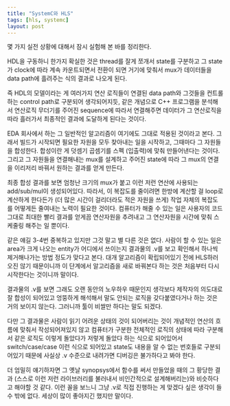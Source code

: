 ```yaml
---
title: "SystemC와 HLS"
tags: [hls, systemc]
layout: post
---
```


몇 가지 실전 상황에 대해서 잠시 실험해 본 바를 정리한다.

HDL을 구동하니 한가지 확실한 것은 thread를 잘게 쪼개서 state를 구분하고 그 state가 clock에 따라 계속 카운트되면서 전환이 되면 거기에 맞춰서 mux가 데이터들을 data path에 흘려주는 식의 결과로 나오게 된다.

즉 HDL의 모델이라는 게 여러가지 연산 로직들이 연결된 data path와 그것들을 컨트롤하는 control path로 구분되어 생각되어지듯, 같은 개념으로 C++ 프로그램을 분석해서 연산로직 무더기를 주어진 sequence에 따라서 연결해주면 데이터가 그 연산로직을 따라 흘러가서 최종적인 결과에 도달하게 된다는 것이다. 

EDA 회사에서 하는 그 일반적인 알고리즘이 여기에도 그대로 적용된 것이라고 본다. 그래서 빌드가 시작되면 필요한 자원을 모두 찾아내는 일을 시작하고, 그때마다 그 자원들을 합성한다. 합성이란 게 덧셈기 곱셈기를 스펙 (입출력)에 맞춰 만들어낸다는 것이다. 그리고 그 자원들을 연결해내는 mux를 설계하고 주어진 state에 따라 그 mux의 연결을 이리저리 바꿔서 원하는 결과를 얻게 만든다.

최종 합성 결과를 보면 엄청난 크기의 mux가 붙고 이런 저런 연산에 사용되는 add/sub/mul이 생성되어있다. 따라서, 이 복잡도를 줄이려면 한방에 계산할 걸 loop로 계산하게 한다든가 (더 많은 시간이 걸리더라도 적은 자원을 쓰게) 작업 자체의 복잡도를 어떻게든 줄여내는 노력이 필요한 것이다. 컴퓨터가 해줄 수 있는 일은 사용자의 코드 그대로 최대한 빨리 결과를 얻게끔 연산자원을 추려내고 그 연산자원을 시간에 맞춰 스케줄링 해주는 일 뿐이다. 

같은 얘길 3-4번 중복하고 있지만 그것 말고 별 다른 것은 없다. 사람이 할 수 있는 일은 area가 크게 나오는 entity가 어디에서 쓰이는지 결과물의 .v를 보고 확인해서 하나씩 제거해나가는 방법 정도가 맞다고 본다. 대개 알고리즘이 확립되어있기 전에 HLS하러 오진 않기 때문이니까 이 단계에서 알고리즘을 새로 바꿔본다 하는 것은 처음부터 다시 시작한다는 것이니까 말이다.

결과물의 .v를 보면 그래도 오랜 동안의 노우하우 때문인지 생각보다 제작자의 의도대로 잘 합성이 되어있고 엉뚱하게 해석해서 말도 안되는 로직을 갖다붙였다거나 하는 것은 거의 보이지 않는다. 그러니까 툴이 비쌀만 하다는 말도 되겠다.

다만 그 결과물은 사람이 읽기 어려운 상태의 것이 되어버리는 것이 개념적인 연산의 흐름에 맞춰서 작성되어져있지 않고 컴퓨터가 구분한 전체적인 로직의 상태에 따라 구분해서 같은 로직도 이렇게 돌았다가 저렇게 돌았다 하는 식으로 되어있어서 switch/case/case 이런 식으로 되어있고 state도 내용을 알 수 없는 번호들로 구분되어있기 때문에 사실상 .v 수준으로 내려가면 디버깅은 불가하다고 봐야 한다. 

더 엄밀히 얘기하자면 그 옛날 synopsys에서 함수를 써서 만들었을 때의 그 황당한 결과 (스스로 이런 저런 라이브러리를 불러내서 비인간적으로 설계해버리는)와 비슷하다고 해야할 것 같다. 이런 꼴을 보느니 그냥 .v로 직접 진행하는 게 맞겠다 싶은 생각이 들 수 밖에 없다. 세상이 많이 좋아지긴 했지만 말이다.

